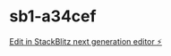 # sb1-a34cef

[Edit in StackBlitz next generation editor ⚡️](https://stackblitz.com/~/github.com/DIDO-16/sb1-a34cef)